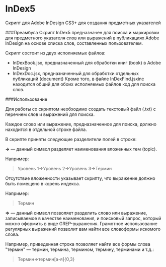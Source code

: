 InDex5
======

Скрипт для Adobe InDesign CS3+ для создания предметных указателей

###Преамбула
Скрипт InDex5 предназначен для поиска и маркировки для предметного указателя слов или выражений в публикациях Adobe InDesign на основе списка слов, составленных пользователем.

Скрипт состоит из двух исполняемых файлов:
- InDexBook.jsx, предназначенный для обработки книг (book) в Adobe InDesign
- InDexDoc.jsx, предназначенный для обработки отдельных публикаций (document)
Кроме того, в файле InDexFind.jsxinc находится общий для обоих исполняемых файлов код для поиска слов.

###Использование

Для работы со скриптом необходимо создать текстовый файл (.txt) с перечнем слов и выражений для поиска.

Каждое слово или выражение, предназначенное для поиска, должно находится в отдельной строке файла.

В скрипте приняты следующие разделители полей в строке:

**->** — данный символ разделяет наименования вложенных тем (topic).

Например:
> Уровень 1->Уровень 2->Уровень 3->Термин

Отсутствие вложенности указывает скрипту, что выражение должно быть помещено в корень индекса.

Например:
> Термин

**=>** — данный символ позволяет разделить слово или выражение, записываемое в качестве наименования, и поисковый запрос, который можно оформить в виде GREP-выражения. Грамотное использование регулярных выражений позволит вам найти все словоформы искомого слова.

Например, приведенная строка позволяет найти все формы слова "термин" — термин, термина, термином, термину, терминами и т.д.:
> Термин=>термин[а-я]{0,3}

